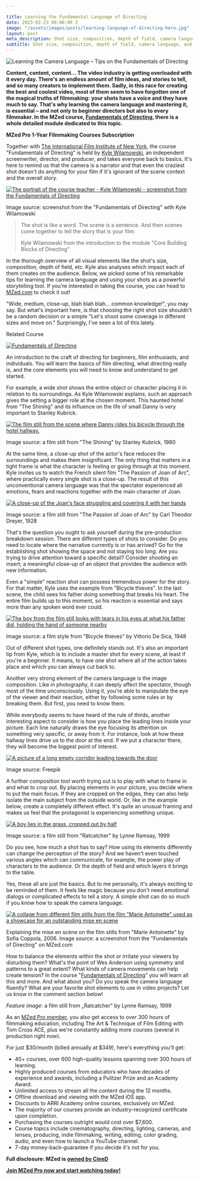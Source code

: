 ```yaml
---

title: Learning the Fundamental Language of Directing
date: 2023-02-23 00:00:00 Z
image: "/assets/images/posts/learning-language-of-directing-hero.jpg"
layout: post
meta_description: Shot size, composition, depth of field, camera language, and more.
subtitle: Shot size, composition, depth of field, camera language, and more.
---
```


![Learning the Camera Language – Tips on the Fundamentals of Directing](/assets/images/posts/learning-camera-language-ratcatcher-hero.jpg)

**Content, content, content… The video industry is getting overloaded with it every day. There's an endless amount of film ideas, and stories to tell, and so many creators to implement them. Sadly, in this race for creating the best and coolest video, most of them seem to have forgotten one of the magical truths of filmmaking:** **your shots have a voice and they have much to say. That's why learning the camera language and mastering it, is essential – and not only to beginner directors but also to every filmmaker. In the MZed course, [Fundamentals of Directing](https://www.mzed.com/courses/fundamentals-of-directing?tap_a=17272-420962&tap_s=3553225-d34011), there is a whole detailed module dedicated to this topic.**

**MZed Pro 1-Year Filmmaking Courses Subscription**

Together with [The International Film Institute of New York](https://nyfilmschool.com/), the course "Fundamentals of Directing" is held by [Kyle Wilamowski](https://www.imdb.com/name/nm2416943/), an independent screenwriter, director, and producer, and takes everyone back to basics. It's here to remind us that the camera is a narrator and that even the craziest shot doesn't do anything for your film if it's ignorant of the scene context and the overall story.

[![The portrait of the course teacher - Kyle Wilamowski - screenshot from the Fundamentals of Directing](/assets/images/posts/kyle-wilamowski-fundamentals-directing.jpg)](/assets/images/posts/kyle-wilamowski-fundamentals-directing.jpg)

Image source: screenshot from the "Fundamentals of Directing" with Kyle Wilamowski

> The shot is like a word. The scene is a sentence. And then scenes come together to tell the story that is your film.
> 
> Kyle Wilamowski from the introduction to the module "Core Building Blocks of Directing"

In the thorough overview of all visual elements like the shot's size, composition, depth of field, etc. Kyle also analyses which impact each of them creates on the audience. Below, we picked some of his remarkable tips for learning the camera language and using your shots as a powerful storytelling tool. If you're interested in taking the course, you can head to [MZed.com](https://www.mzed.com/courses/fundamentals-of-directing?tap_a=17272-420962&tap_s=3553225-d34011) to check it out!

"Wide, medium, close-up, blah blah blah… common knowledge!", you may say. But what's important here, is that choosing the right shot size shouldn't be a random decision or a simple "Let's shoot some coverage in different sizes and move on." Surprisingly, I've seen a lot of this lately.

Related Course

[![Fundamentals of Directing](https://www.cined.com/content/uploads/2023/06/5b5ef4d54b1de99c6605b0e721a761ea.jpg)](https://www.mzed.com/courses/fundamentals-of-directing?tap_a=17272-420962&tap_s=3897887-d89a01)

An introduction to the craft of directing for beginners, film enthusiasts, and individuals. You will learn the basics of film directing, what directing really is, and the core elements you will need to know and understand to get started.

For example, a wide shot shows the entire object or character placing it in relation to its surroundings. As Kyle Wilamowski explains, such an approach gives the setting a bigger role at the chosen moment. This haunted hotel from "The Shining" and its influence on the life of small Danny is very important to Stanley Kubrick.

[![The film still from the scene where Danny rides his bicycle through the hotel hallway.](/assets/images/posts/shining-danny-bicycle-wide-shot.jpg)](/assets/images/posts/shining-danny-bicycle-wide-shot.jpg)

Image source: a film still from "The Shining" by Stanley Kubrick, 1980

At the same time, a close-up shot of the actor's face reduces the surroundings and makes them insignificant. The only thing that matters in a tight frame is what the character is feeling or going through at this moment. Kyle invites us to watch the French silent film "The Passion of Joan of Arc", where practically every single shot is a close-up. The result of this unconventional camera language was that the spectator experienced all emotions, fears and reactions together with the main character of Joan.

[![A close-up of the Joan's face struggling and covering it with her hands](/assets/images/posts/joan-of-arc-closeup-dreyer.jpg)](/assets/images/posts/joan-of-arc-closeup-dreyer.jpg)

Image source: a film still from "The Passion of Joan of Arc" by Carl Theodor Dreyer, 1928

That's the question you ought to ask yourself during the pre-production breakdown session. There are different types of shots to consider. Do you need to locate where the narrative currently is or has arrived? Go for the establishing shot showing the space and not staying too long. Are you trying to drive attention toward a specific detail? Consider shooting an insert; a meaningful close-up of an object that provides the audience with new information.

Even a "simple" reaction shot can possess tremendous power for the story. For that matter, Kyle uses the example from "Bicycle thieves". In the last scene, the child sees his father doing something that breaks his heart. The entire film builds up to this moment, so his reaction is essential and says more than any spoken word ever could.

[![The boy from the film still looks with tears in his eyes at what his father did, holding the hand of someone nearby](/assets/images/posts/bicycle-thieves-child-reaction-shot.jpg)](/assets/images/posts/bicycle-thieves-child-reaction-shot.jpg)

Image source: a film style from "Bicycle thieves" by Vittorio De Sica, 1948

Out of different shot types, one definitely stands out. It's also an important tip from Kyle, which is to include a master shot for every scene, at least if you're a beginner. It means, to have one shot where all of the action takes place and which you can always cut back to.  

Another very strong element of the camera language is the image composition. Like in photography, it can deeply affect the spectator, though most of the time unconsciously. Using it, you're able to manipulate the eye of the viewer and their reaction, either by following some rules or by breaking them. But first, you need to know them.  

While everybody seems to have heard of the rule of thirds, another interesting aspect to consider is how you place the leading lines inside your picture. Each line naturally draws the eye focusing its attention on something very specific, or away from it. For instance, look at how these hallway lines drive us to the door at the end. If we put a character there, they will become the biggest point of interest.

[![A picture of a long empty corridor leading towards the door](/assets/images/posts/corridor-leading-lines-composition.jpg)](/assets/images/posts/corridor-leading-lines-composition.jpg)

Image source: Freepik

A further composition tool worth trying out is to play with what to frame in and what to crop out. By placing elements in your picture, you decide where to put the main focus. If they are cropped on the edges, they can also help isolate the main subject from the outside world. Or, like in the example below, create a completely different effect. It's quite an unusual framing and makes us feel that the protagonist is experiencing something unique.

[![A boy lies in the grass, cropped out by half](/assets/images/posts/ratcatcher-unusual-framing-boy-grass.jpg)](/assets/images/posts/ratcatcher-unusual-framing-boy-grass.jpg)

Image source: a film still from "Ratcatcher" by Lynne Ramsay, 1999

Do you see, how much a shot has to say? How using its elements differently can change the perception of the story? And we haven't even touched various angles which can communicate, for example, the power play of characters to the audience. Or the depth of field and which layers it brings to the table.

Yes, these all are just the basics. But to me personally, it's always exciting to be reminded of them. It feels like magic because you don't need emotional dialogs or complicated effects to tell a story. A simple shot can do so much if you know how to speak the camera language.

[![A collage from different film stills from the film "Marie Antoinette" used as a showcase for an outstanding mise en scene](/assets/images/posts/marie-antoinette-mise-en-scene-coppola.jpg)](/assets/images/posts/marie-antoinette-mise-en-scene-coppola.jpg)

Explaining the mise en scène on the film stills from "Marie Antoinette" by Sofia Coppola, 2006. Image source: a screenshot from the "Fundamentals of Directing" on MZed.com

How to balance the elements within the shot or irritate your viewers by disturbing them? What's the point of Wes Anderson using symmetry and patterns to a great extent? What kinds of camera movements can help create tension? In the course "[Fundamentals of Directing](https://www.mzed.com/courses/fundamentals-of-directing?tap_a=17272-420962&tap_s=3553225-d34011)" you will learn all this and more. And what about you? Do you speak the camera language fluently? What are your favorite shot elements to use in video projects? Let us know in the comment section below!

_Feature image_: a film still from „Ratcatcher" by Lynne Ramsay, 1999

As an [MZed Pro member](https://www.cined.com/the-perfect-gift-for-film-students-and-filmmakers-mzed-pro-membership/), you also get access to over 300 hours of filmmaking education, including The Art & Technique of Film Editing with Tom Cross ACE, plus we're constantly adding more courses (several in production right now).

For just $30/month (billed annually at $349), here's everything you'll get:

-   40+ courses, over 600 high-quality lessons spanning over 300 hours of learning.
-   Highly produced courses from educators who have decades of experience and awards, including a Pulitzer Prize and an Academy Award.
-   Unlimited access to stream all the content during the 12 months.
-   Offline download and viewing with the MZed iOS app.
-   Discounts to ARRI Academy online courses, exclusively on MZed.
-   The majority of our courses provide an industry-recognized certificate upon completion.
-   Purchasing the courses outright would cost over $7,600.
-   Course topics include cinematography, directing, lighting, cameras, and lenses, producing, indie filmmaking, writing, editing, color grading, audio, and even how to launch a YouTube channel.
-   7-day money-back-guarantee if you decide it's not for you.

**Full disclosure: MZed is [owned by CineD](https://www.cined.com/cined-acquires-mzed/)**

**[Join MZed Pro now and start watching today!](https://www.mzed.com/?tap_a=17272-420962&tap_s=3553225-d34011)**
